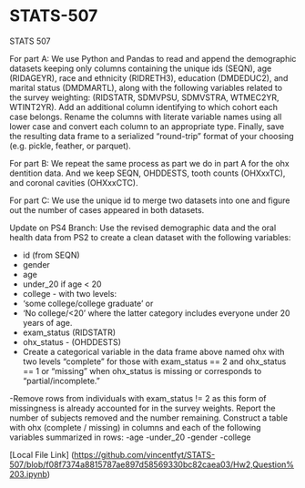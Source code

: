 # STATS-507
STATS 507


For part A: We use Python and Pandas to read and append the demographic datasets keeping only columns containing the unique ids (SEQN), age (RIDAGEYR), race and ethnicity (RIDRETH3), education (DMDEDUC2), and marital status (DMDMARTL), along with the following variables related to the survey weighting: (RIDSTATR, SDMVPSU, SDMVSTRA, WTMEC2YR, WTINT2YR). Add an additional column identifying to which cohort each case belongs. Rename the columns with literate variable names using all lower case and convert each column to an appropriate type. Finally, save the resulting data frame to a serialized “round-trip” format of your choosing (e.g. pickle, feather, or parquet).



For part B: We repeat the same process as part we do in part A for the ohx dentition data. And we keep SEQN, OHDDESTS, tooth counts (OHXxxTC), and coronal cavities (OHXxxCTC).


For part C: We use the unique id to merge two datasets into one and figure out the number of cases appeared in both datasets.


Update on PS4 Branch: Use the revised demographic data and the oral health data from PS2 to create a clean dataset with the following variables:
- id (from SEQN)
- gender
- age
- under_20 if age < 20
- college - with two levels:
- ‘some college/college graduate’ or
- ‘No college/<20’ where the latter category includes everyone under 20 years of age.
- exam_status (RIDSTATR)
- ohx_status - (OHDDESTS)
- Create a categorical variable in the data frame above named ohx with two levels “complete” for those with exam_status == 2 and ohx_status == 1 or “missing” when ohx_status is missing or corresponds to “partial/incomplete.”


-Remove rows from individuals with exam_status != 2 as this form of missingness is already accounted for in the survey weights. Report the number of subjects removed and the number remaining.
Construct a table with ohx (complete / missing) in columns and each of the following variables summarized in rows:
-age
-under_20
-gender
-college

[Local File Link] (https://github.com/vincentfyt/STATS-507/blob/f08f7374a8815787ae897d58569330bc82caea03/Hw2,Question%203.ipynb)
